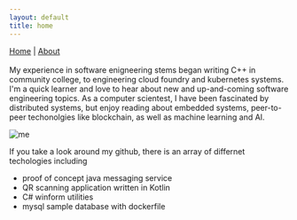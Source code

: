 ```yaml
---
layout: default
title: home
---
```

<a href="index">Home</a> | <a href="about">About</a><br/><br/>
My experience in software enigneering stems began writing C++ in community college, to engineering cloud foundry and kubernetes systems.
I'm a quick learner and love to hear about new and up-and-coming software engineering topics.
As a computer scientest, I have been fascinated by distributed systems, but enjoy reading about embedded systems, peer-to-peer techonolgies like blockchain,
as well as machine learning and AI.


![me](https://pbs.twimg.com/profile_images/1444836111277305859/F56K20Pl_400x400.jpg)


If you take a look around my github, there is an array of differnet techologies including 
*  proof of concept java messaging service
*  QR scanning application written in Kotlin
*  C# winform utilities
*  mysql sample database with dockerfile
